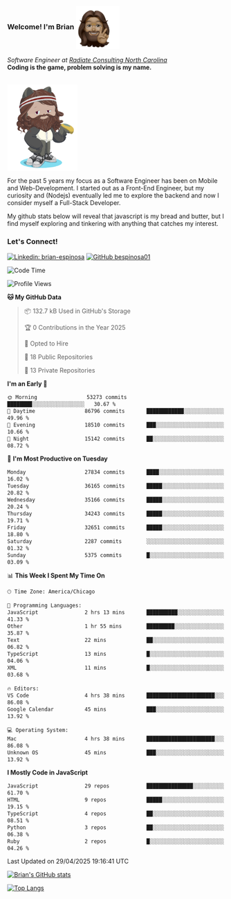 ###  Welcome! I'm Brian <img align="center" src="https://github.com/bespinosa01/bespinosa01/blob/main/assets/peace-animoji.png" height="100" /></h2>
<p><em>Software Engineer at <a href="https://www.radiateconsulting.coop/north-carolina-tech-coop">Radiate Consulting North Carolina</a>
 <br/>
<!-- </br>Developer Consultant at <a href="https://codethedream.org/">Code The Dream</a> -->
</em> <b>Coding is the game, problem solving is my name.</b></p>

<br/>


 <img align="center" src="https://github.com/bespinosa01/bespinosa01/blob/main/assets/octo-me.png" height="200" /> 
 <p>
 For the past 5 years my focus as a Software Engineer has been on Mobile and Web-Development. I started out as a Front-End Engineer, but my curiosity and (Nodejs) eventually led me to explore the backend and now I consider myself a Full-Stack Developer.
</p>
<p>
 My github stats below will reveal that javascript is my bread and butter, but I find myself exploring and tinkering with anything that catches my interest. 
 </p>
 
 
### Let's Connect!

[![Linkedin: brian-espinosa](https://img.shields.io/badge/-brian--espinosa-blue?style=flat-square&logo=Linkedin&logoColor=white&link=https://www.linkedin.com/in/brian-espinosa/)](https://www.linkedin.com/in/brian-espinosa/)
[![GitHub bespinosa01](https://img.shields.io/github/followers/bespinosa01?label=follow&style=social)](https://github.com/bespinosa01)



<!--START_SECTION:waka-->
![Code Time](http://img.shields.io/badge/Code%20Time-1%2C783%20hrs%2048%20mins-blue)

![Profile Views](http://img.shields.io/badge/Profile%20Views-0-blue)

**🐱 My GitHub Data** 

> 📦 132.7 kB Used in GitHub's Storage 
 > 
> 🏆 0 Contributions in the Year 2025
 > 
> 💼 Opted to Hire
 > 
> 📜 18 Public Repositories 
 > 
> 🔑 13 Private Repositories 
 > 
**I'm an Early 🐤** 

```text
🌞 Morning                53273 commits       ████████░░░░░░░░░░░░░░░░░   30.67 % 
🌆 Daytime                86796 commits       ████████████░░░░░░░░░░░░░   49.96 % 
🌃 Evening                18510 commits       ███░░░░░░░░░░░░░░░░░░░░░░   10.66 % 
🌙 Night                  15142 commits       ██░░░░░░░░░░░░░░░░░░░░░░░   08.72 % 
```
📅 **I'm Most Productive on Tuesday** 

```text
Monday                   27834 commits       ████░░░░░░░░░░░░░░░░░░░░░   16.02 % 
Tuesday                  36165 commits       █████░░░░░░░░░░░░░░░░░░░░   20.82 % 
Wednesday                35166 commits       █████░░░░░░░░░░░░░░░░░░░░   20.24 % 
Thursday                 34243 commits       █████░░░░░░░░░░░░░░░░░░░░   19.71 % 
Friday                   32651 commits       █████░░░░░░░░░░░░░░░░░░░░   18.80 % 
Saturday                 2287 commits        ░░░░░░░░░░░░░░░░░░░░░░░░░   01.32 % 
Sunday                   5375 commits        █░░░░░░░░░░░░░░░░░░░░░░░░   03.09 % 
```


📊 **This Week I Spent My Time On** 

```text
🕑︎ Time Zone: America/Chicago

💬 Programming Languages: 
JavaScript               2 hrs 13 mins       ██████████░░░░░░░░░░░░░░░   41.33 % 
Other                    1 hr 55 mins        █████████░░░░░░░░░░░░░░░░   35.87 % 
Text                     22 mins             ██░░░░░░░░░░░░░░░░░░░░░░░   06.82 % 
TypeScript               13 mins             █░░░░░░░░░░░░░░░░░░░░░░░░   04.06 % 
XML                      11 mins             █░░░░░░░░░░░░░░░░░░░░░░░░   03.68 % 

🔥 Editors: 
VS Code                  4 hrs 38 mins       ██████████████████████░░░   86.08 % 
Google Calendar          45 mins             ███░░░░░░░░░░░░░░░░░░░░░░   13.92 % 

💻 Operating System: 
Mac                      4 hrs 38 mins       ██████████████████████░░░   86.08 % 
Unknown OS               45 mins             ███░░░░░░░░░░░░░░░░░░░░░░   13.92 % 
```

**I Mostly Code in JavaScript** 

```text
JavaScript               29 repos            ███████████████░░░░░░░░░░   61.70 % 
HTML                     9 repos             █████░░░░░░░░░░░░░░░░░░░░   19.15 % 
TypeScript               4 repos             ██░░░░░░░░░░░░░░░░░░░░░░░   08.51 % 
Python                   3 repos             ██░░░░░░░░░░░░░░░░░░░░░░░   06.38 % 
Ruby                     2 repos             █░░░░░░░░░░░░░░░░░░░░░░░░   04.26 % 
```




 Last Updated on 29/04/2025 19:16:41 UTC
<!--END_SECTION:waka-->


<!--  Github STATS -->
[![Brian's GitHub stats](https://github-readme-stats.vercel.app/api?username=bespinosa01&hide=stars,contribs&count_private=true&show_icons=true)](https://github.com/anuraghazra/github-readme-stats)

[![Top Langs](https://github-readme-stats.vercel.app/api/top-langs/?username=bespinosa01&layout=compact)](https://github.com/anuraghazra/github-readme-stats)



<!--
**bespinosa01/bespinosa01** is a ✨ _special_ ✨ repository because its `README.md` (this file) appears on your GitHub profile.

Here are some ideas to get you started:

- 🔭 I’m currently working on ...
- 🌱 I’m currently learning ...
- 👯 I’m looking to collaborate on ...
- 🤔 I’m looking for help with ...
- 💬 Ask me about ...
- 📫 How to reach me: ...
- 😄 Pronouns: ...
- ⚡ Fun fact: ...
-->
